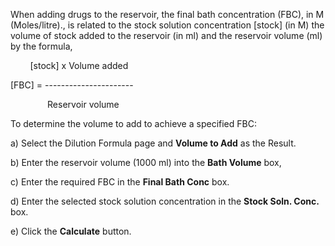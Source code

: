 When adding drugs to the reservoir, the final bath concentration (FBC), in M (Moles/litre)., is related to the stock solution concentration [stock] (in M) the volume of stock added to the reservoir (in ml) and the reservoir volume (ml) by the formula,

        [stock] x Volume added

[FBC] = ----------------------

               Reservoir volume

To determine the volume to add to achieve a specified FBC:

a) Select the Dilution Formula page and **Volume to Add** as the Result.

b) Enter the reservoir volume (1000 ml) into the **Bath Volume** box, 

c) Enter the required FBC in the **Final Bath Conc** box.

d) Enter the selected stock solution concentration in the **Stock Soln. Conc.** box.

e) Click the **Calculate** button.
